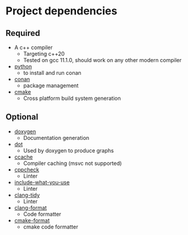 # Project dependencies

## Required

* A c++ compiler
  * Targeting c++20
  * Tested on gcc 11.1.0, should work on any other modern compiler
* [python](https://www.python.org/)
  * to install and run conan
* [conan](https://conan.io/)
  * package management
* [cmake](https://cmake.org/)
  * Cross platform build system generation

## Optional

* [doxygen](https://www.doxygen.nl/index.html)
  * Documentation generation
* [dot](https://graphviz.org/)
  * Used by doxygen to produce graphs
* [ccache](https://ccache.dev/)
  * Compiler caching (msvc not supported)
* [cppcheck](http://cppcheck.sourceforge.net/)
  * Linter
* [include-what-you-use](https://include-what-you-use.org)
  * Linter
* [clang-tidy](https://clang.llvm.org/extra/clang-tidy/)
  * Linter
* [clang-format](https://clang.llvm.org/docs/ClangFormat.html)
  * Code formatter
* [cmake-format](https://github.com/cheshirekow/cmake_format)
  * cmake code formatter
